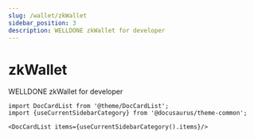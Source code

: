 ```yaml
---
slug: /wallet/zkWallet
sidebar_position: 3
description: WELLDONE zkWallet for developer
---
```


# zkWallet

WELLDONE zkWallet for developer

```mdx-code-block
import DocCardList from '@theme/DocCardList';
import {useCurrentSidebarCategory} from '@docusaurus/theme-common';

<DocCardList items={useCurrentSidebarCategory().items}/>
```
